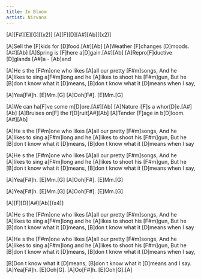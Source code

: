 ```yaml
---
title: In Bloom
artist: Nirvana
---
```

[A][F#][E][G][(x2)]
[A][F][D][A#][Ab][(x2)]

[A]Sell the [F]kids for [D]food.[A#][Ab]
[A]Weather [F]changes [D]moods.[A#][Ab]
[A]Spring is [F]here a[D]gain.[A#][Ab]
[A]Repro[F]ductive [D]glands [A#]a - [Ab]and

[A]He s the [F#m]one who likes [A]all our pretty [F#m]songs,
And he [A]likes to sing a[F#m]long and he [A]likes to shoot his [F#m]gun,
But he [B]don t know what it [D]means, [B]don t know what it [D]means when I say,

[A]Yea[F#]h.  [E]Mm.[G]
[A]Ooh[F#].   [E]Mm.[G]

[A]We can ha[F]ve some m[D]ore.[A#][Ab]
[A]Nature i[F]s a whor[D]e.[A#][Ab]
[A]Bruises on[F] the f[D]ruit[A#][Ab]
[A]Tender [F]age in b[D]loom.[A#][Ab]

[A]He s the [F#m]one who likes [A]all our pretty [F#m]songs,
And he [A]likes to sing a[F#m]long and he [A]likes to shoot his [F#m]gun,
But he [B]don t know what it [D]means, [B]don t know what it [D]means when I say

[A]He s the [F#m]one who likes [A]all our pretty [F#m]songs,
And he [A]likes to sing a[F#m]long and he [A]likes to shoot his [F#m]gun,
But he [B]don t know what it [D]means, [B]don t know what it [D]means when I say,

[A]Yea[F#]h.  [E]Mm.[G]
[A]Ooh[F#].   [E]Mm.[G]

[A]Yea[F#]h.  [E]Mm.[G]
[A]Ooh[F#].   [E]Mm.[G]

[A][F][D][A#][Ab][(x4)]

[A]He s the [F#m]one who likes [A]all our pretty [F#m]songs,
And he [A]likes to sing a[F#m]long and he [A]likes to shoot his [F#m]gun,
But he [B]don t know what it [D]means, [B]don t know what it [D]means when I say

[A]He s the [F#m]one who likes [A]all our pretty [F#m]songs,
And he [A]likes to sing a[F#m]long and he [A]likes to shoot his [F#m]gun,
But he [B]don t know what it [D]means, [B]don t know what it [D]means when I say,

[B]Don t know what it [D]means, [B]don t know what it [D]means and I say.
[A]Yea[F#]h.  [E]Ooh[G].
[A]Oo[F#]h.   [E]Ooh[G].[A]


